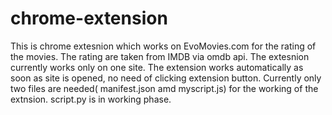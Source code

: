 # chrome-extension
This is chrome extesnion which works on EvoMovies.com for the rating of the movies. The rating are taken from IMDB via omdb api.
The extesnion currently works only on one site. The extension works automatically as soon as site is opened, no need of clicking extension button. Currently only two files are needed( manifest.json amd myscript.js) for the working of the extnsion. script.py is in working phase.
